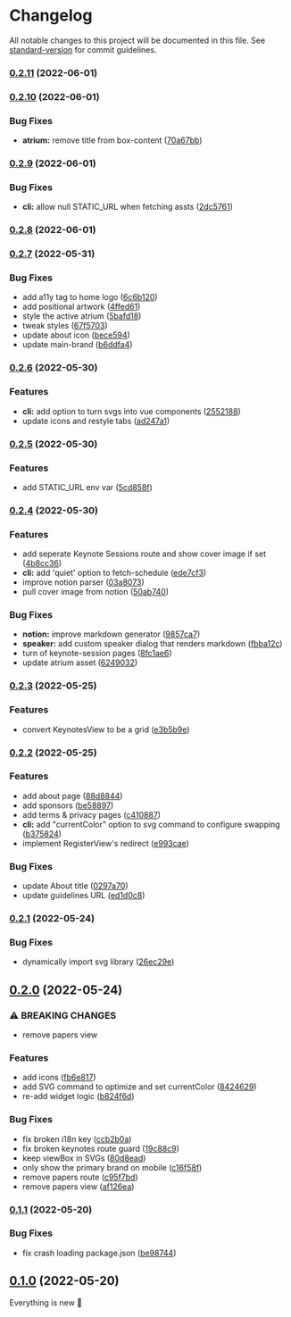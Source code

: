 # Changelog

All notable changes to this project will be documented in this file. See [standard-version](https://github.com/conventional-changelog/standard-version) for commit guidelines.

### [0.2.11](https://github.com/digitalinteraction/pdc/compare/v0.2.10...v0.2.11) (2022-06-01)

### [0.2.10](https://github.com/digitalinteraction/pdc/compare/v0.2.9...v0.2.10) (2022-06-01)

### Bug Fixes

- **atrium:** remove title from box-content ([70a67bb](https://github.com/digitalinteraction/pdc/commit/70a67bba96a2d98464aaa4f2d53d8654a8675ca5))

### [0.2.9](https://github.com/digitalinteraction/pdc/compare/v0.2.8...v0.2.9) (2022-06-01)

### Bug Fixes

- **cli:** allow null STATIC_URL when fetching assts ([2dc5761](https://github.com/digitalinteraction/pdc/commit/2dc5761abc227110d6d01d448d0bf865ced0ffb2))

### [0.2.8](https://github.com/digitalinteraction/pdc/compare/v0.2.7...v0.2.8) (2022-06-01)

### [0.2.7](https://github.com/digitalinteraction/pdc/compare/v0.2.6...v0.2.7) (2022-05-31)

### Bug Fixes

- add a11y tag to home logo ([6c6b120](https://github.com/digitalinteraction/pdc/commit/6c6b1205d82a5064752bdd1b1bfd7a7dbcc1e70c))
- add positional artwork ([4ffed61](https://github.com/digitalinteraction/pdc/commit/4ffed610c27350ca3387a11e04608919715c5e53))
- style the active atrium ([5bafd18](https://github.com/digitalinteraction/pdc/commit/5bafd189d6852e15996c14585fa3bae319518751))
- tweak styles ([67f5703](https://github.com/digitalinteraction/pdc/commit/67f5703a07c3d2cde9aee6db3fc82bbbd31d499f))
- update about icon ([bece594](https://github.com/digitalinteraction/pdc/commit/bece5946d40ae9d81cce0132ad40f418454ae4e9))
- update main-brand ([b6ddfa4](https://github.com/digitalinteraction/pdc/commit/b6ddfa4a9cb94ae66cf5048a66e2c8ad391fe663))

### [0.2.6](https://github.com/digitalinteraction/pdc/compare/v0.2.5...v0.2.6) (2022-05-30)

### Features

- **cli:** add option to turn svgs into vue components ([2552188](https://github.com/digitalinteraction/pdc/commit/2552188f6964fa3b5fa71727672d95a95efb3a03))
- update icons and restyle tabs ([ad247a1](https://github.com/digitalinteraction/pdc/commit/ad247a1e119ba778fcbc5df76b075804b6956379))

### [0.2.5](https://github.com/digitalinteraction/pdc/compare/v0.2.4...v0.2.5) (2022-05-30)

### Features

- add STATIC_URL env var ([5cd858f](https://github.com/digitalinteraction/pdc/commit/5cd858f5a49cb8993303be847c623932ddb92902))

### [0.2.4](https://github.com/digitalinteraction/pdc/compare/v0.2.3...v0.2.4) (2022-05-30)

### Features

- add seperate Keynote Sessions route and show cover image if set ([4b8cc36](https://github.com/digitalinteraction/pdc/commit/4b8cc36563aa09cd58a0409ff281322c6c0eee4c))
- **cli:** add 'quiet' option to fetch-schedule ([ede7cf3](https://github.com/digitalinteraction/pdc/commit/ede7cf3490876214a928e359d6bc9d9b35ca5410))
- improve notion parser ([03a8073](https://github.com/digitalinteraction/pdc/commit/03a80738e815cc707c2eba653705835e61aa895d))
- pull cover image from notion ([50ab740](https://github.com/digitalinteraction/pdc/commit/50ab740d5ead2f47e3688cc86fb2aaeb54a99079))

### Bug Fixes

- **notion:** improve markdown generator ([9857ca7](https://github.com/digitalinteraction/pdc/commit/9857ca725f541cb85170717bda0c21c4f00c9205))
- **speaker:** add custom speaker dialog that renders markdown ([fbba12c](https://github.com/digitalinteraction/pdc/commit/fbba12cc945ae8fbe0c7dd818fdf3b48d89dcd89))
- turn of keynote-session pages ([8fc1ae6](https://github.com/digitalinteraction/pdc/commit/8fc1ae6307ea8db898a5c3332b648f92fb4af75e))
- update atrium asset ([6249032](https://github.com/digitalinteraction/pdc/commit/6249032e7d4b6ce93a9f9401042970b42e8f0012))

### [0.2.3](https://github.com/digitalinteraction/pdc/compare/v0.2.2...v0.2.3) (2022-05-25)

### Features

- convert KeynotesView to be a grid ([e3b5b9e](https://github.com/digitalinteraction/pdc/commit/e3b5b9e63eb63385298f9135d081bbe098195d60))

### [0.2.2](https://github.com/digitalinteraction/pdc/compare/v0.2.1...v0.2.2) (2022-05-25)

### Features

- add about page ([88d8844](https://github.com/digitalinteraction/pdc/commit/88d884448695e4fa0a886714ed222e1c90318879))
- add sponsors ([be58897](https://github.com/digitalinteraction/pdc/commit/be588978231d691e07198d45448c888f6ef0d9dd))
- add terms & privacy pages ([c410887](https://github.com/digitalinteraction/pdc/commit/c4108875f82aafe7f5632be869d8ab905e55ca8a))
- **cli:** add "currentColor" option to svg command to configure swapping ([b375824](https://github.com/digitalinteraction/pdc/commit/b375824d37848f4b1d0c81b6aa4a1bc898e0cec8))
- implement RegisterView's redirect ([e993cae](https://github.com/digitalinteraction/pdc/commit/e993cae2013c439e95678646dab389f985ec8edb))

### Bug Fixes

- update About title ([0297a70](https://github.com/digitalinteraction/pdc/commit/0297a70443acd3ff5577ceabc85b7519c8e5efaa))
- update guidelines URL ([ed1d0c8](https://github.com/digitalinteraction/pdc/commit/ed1d0c8f8fa30e3f3927172a871d6274eeecfd93))

### [0.2.1](https://github.com/digitalinteraction/pdc/compare/v0.2.0...v0.2.1) (2022-05-24)

### Bug Fixes

- dynamically import svg library ([26ec29e](https://github.com/digitalinteraction/pdc/commit/26ec29ef898630c6521c4febc0b96adec52c8f72))

## [0.2.0](https://github.com/digitalinteraction/pdc/compare/v0.1.1...v0.2.0) (2022-05-24)

### ⚠ BREAKING CHANGES

- remove papers view

### Features

- add icons ([fb6e817](https://github.com/digitalinteraction/pdc/commit/fb6e81790da97f2bc1c0a745b26b5c220f03dc0b))
- add SVG command to optimize and set currentColor ([8424629](https://github.com/digitalinteraction/pdc/commit/84246297981ff22a9dc18a86468aa4cc5e438623))
- re-add widget logic ([b824f6d](https://github.com/digitalinteraction/pdc/commit/b824f6d7a435b659bf2d75e6efc2ad9f6f437a48))

### Bug Fixes

- fix broken i18n key ([ccb2b0a](https://github.com/digitalinteraction/pdc/commit/ccb2b0ac6559f0dc92ceb3294c85b8a1bd4e71cb))
- fix broken keynotes route guard ([19c88c9](https://github.com/digitalinteraction/pdc/commit/19c88c97e1b84ac457a5f11e626140a8896be3a5))
- keep viewBox in SVGs ([80d8ead](https://github.com/digitalinteraction/pdc/commit/80d8ead43f6815d98a2a1c638af35d7d18286cfd))
- only show the primary brand on mobile ([c16f58f](https://github.com/digitalinteraction/pdc/commit/c16f58f0370aa0fe41263696cfd5a98f9dc8716c))
- remove papers route ([c95f7bd](https://github.com/digitalinteraction/pdc/commit/c95f7bda213c29c846bc2a2422ee5552baeb83dc))
- remove papers view ([af126ea](https://github.com/digitalinteraction/pdc/commit/af126ea670c7aba2a08eb80c5ad82d2c81c1014c))

### [0.1.1](https://github.com/digitalinteraction/pdc/compare/v0.1.0...v0.1.1) (2022-05-20)

### Bug Fixes

- fix crash loading package.json ([be98744](https://github.com/digitalinteraction/pdc/commit/be98744e71b1cace51625e32db06a5d5c9906696))

## [0.1.0](https://github.com/digitalinteraction/pdc/compare/v0.0.2...v0.1.0) (2022-05-20)

Everything is new :tada:
